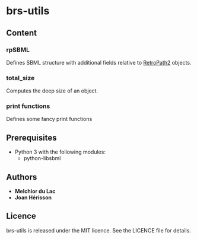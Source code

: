 # brs-utils

## Content

### rpSBML
Defines SBML structure with additional fields relative to [RetroPath2](https://github.com/brsynth/RetroPath2-wrapper) objects.

### total_size
Computes the deep size of an object.

### print functions
Defines some fancy print functions

## Prerequisites

* Python 3 with the following modules:
    * python-libsbml

## Authors

* **Melchior du Lac**
* **Joan Hérisson**


## Licence
brs-utils is released under the MIT licence. See the LICENCE file for details.
